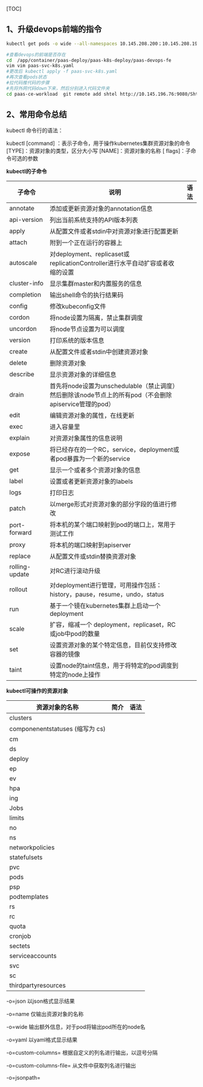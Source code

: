 [TOC]

## 1、升级devops前端的指令

```bash
kubectl get pods -o wide --all-namespaces 10.145.208.200；10.145.208.199		#

#查看devops的前端是否存在
cd  /app/container/paas-deploy/paas-k8s-deploy/paas-devops-fe
vim vim paas-svc-k8s.yaml
#更改后 kubectl apply -f paas-svc-k8s.yaml
#再次查看pods状态
#拉代码推代码的步骤
#先将外网代码down下来，然后分别进入代码文件夹
cd paas-ce-workload  git remote add shtel http://10.145.196.76:9080/Shtel-PaaS-DevOps/paas-devops-pipeline git push shtel "refs/remotes/origin/*:refs/heads/*" --tags

```

## 2、常用命令总结

kubectl 命令行的语法：

kubectl	[command] ：表示子命令，用于操作kubernetes集群资源对象的命令	[TYPE]：资源对象的类型，区分大小写	[NAME]：资源对象的名称	[	flags]：子命令可选的参数	

**kubectl的子命令**

| 子命令         | 说明                                                         | 语法 |
| -------------- | ------------------------------------------------------------ | ---- |
| annotate       | 添加或更新资源对象的annotation信息                           |      |
| api-version    | 列出当前系统支持的API版本列表                                |      |
| apply          | 从配置文件或者stdin中对资源对象进行配置更新                  |      |
| attach         | 附到一个正在运行的容器上                                     |      |
| autoscale      | 对deployment、replicaset或replicationController进行水平自动扩容或者收缩的设置 |      |
| cluster-info   | 显示集群master和内置服务的信息                               |      |
| completion     | 输出shell命令的执行结果码                                    |      |
| config         | 修改kubeconfig文件                                           |      |
| cordon         | 将node设置为隔离，禁止集群调度                               |      |
| uncordon       | 将node节点设置为可以调度                                     |      |
| version        | 打印系统的版本信息                                           |      |
| create         | 从配置文件或者stdin中创建资源对象                            |      |
| delete         | 删除资源对象                                                 |      |
| describe       | 显示资源对象的详细信息                                       |      |
| drain          | 首先将node设置为unschedulable（禁止调度）然后删除该node节点上的所有pod（不会删除apiservice管理的pod） |      |
| edit           | 编辑资源对象的属性，在线更新                                 |      |
| exec           | 进入容量里                                                   |      |
| explain        | 对资源对象属性的信息说明                                     |      |
| expose         | 将已经存在的一个RC，service，deployment或者pod暴露为一个新的service |      |
| get            | 显示一个或者多个资源对象的信息                               |      |
| label          | 设置或者更新资源对象的labels                                 |      |
| logs           | 打印日志                                                     |      |
| patch          | 以merge形式对资源对象的部分字段的值进行修改                  |      |
| port-forward   | 将本机的某个端口映射到pod的端口上，常用于测试工作            |      |
| proxy          | 将本机的端口映射到apiserver                                  |      |
| replace        | 从配置文件或stdin替换资源对象                                |      |
| rolling-update | 对RC进行滚动升级                                             |      |
| rollout        | 对deployment进行管理，可用操作包括：history，pause，resume，undo，status |      |
| run            | 基于一个镜在kubernetes集群上启动一个deployment               |      |
| scale          | 扩容，缩减一个 deployment，replicaset，RC或job中pod的数量    |      |
| set            | 设置资源对象的某个特定信息，目前仅支持修改容器的镜像         |      |
| taint          | 设置node的taint信息，用于将特定的pod调度到特定的node上操作   |      |

**kubectl可操作的资源对象**

| 资源对象的名称                  | 简介 | 语法 |
| ------------------------------- | ---- | ---- |
| clusters                        |      |      |
| componenentstatuses (缩写为 cs) |      |      |
| cm                              |      |      |
| ds                              |      |      |
| deploy                          |      |      |
| ep                              |      |      |
| ev                              |      |      |
| hpa                             |      |      |
| ing                             |      |      |
| Jobs                            |      |      |
| limits                          |      |      |
| no                              |      |      |
| ns                              |      |      |
| networkpolicies                 |      |      |
| statefulsets                    |      |      |
| pvc                             |      |      |
| pods                            |      |      |
| psp                             |      |      |
| podtemplates                    |      |      |
| rs                              |      |      |
| rc                              |      |      |
| quota                           |      |      |
| cronjob                         |      |      |
| sectets                         |      |      |
| serviceaccounts                 |      |      |
| svc                             |      |      |
| sc                              |      |      |
| thirdpartyresources             |      |      |

-o=json	以json格式显示结果

-o=name	仅输出资源对象的名称

-o=wide	输出额外信息，对于pod将输出pod所在的node名

-o=yaml	以yaml格式显示结果

-o=custom-columns=<spec>	根据自定义的列名进行输出，以逗号分隔

-o=custom-columns-file=<filename>	从文件中获取列名进行输出

-o=jsonpath=<template>	输出jsonpath表达式定义的字段信息

-o=jsonpath-file=<filename>	输出jsonpath表达式定义的字段信息，来源于文件

### 2.1、查看类命令

[参考1](https://cloud.tencent.com/developer/article/1140076)		[参考2](http://docs.kubernetes.org.cn/623.html)

```bash
#1.查看资源对象
kubectl get nodes	#查看node节点
kubectl get pods #查看pod
kubectl get pod <pod-name> -o yaml		#查看pod的详细信息,以yaml文件形式显示
kubectl get pod <pod-name> -o json		#以json格式显示
kubectl get service		#查看service列表
kubectl get pod -o wide --all-namespaces		#查看所有集群空间的pod，-o wide 显示详细些
kubectl get deploy	

#2.查看资源对象，describe类似get，不同的是get显示的个性的信息，describe显示的是集群相关的信息
kubectl describe nodes		# 显示node的详细信息
kubectl describe pod <pod-name>		#查看这个pod的详细信息
kubectl cluster-info	#查看集群接口信息

#3.查看日志
kubectl logs -f pod名 -n 集群空间名	#查看pod日志
kubectl exec -it pod名 -c tail -f /usr/local/tomcat/logs/xxxx.log	#查看日志
kubectl attach <pod-name> -n 集群空间		#用于取得实时的类似于kubectl logs的信息



kubectl get configmap		#查看创建好的configmap
kubectl describe configmap [cm-appvars(名称)]
kubectl get configmap cm-appvars -o yaml


kubectl get secret -n kube-system	# 查看master的各种token
kubectl describe secret/[token name] -n kube-system # 查看某一个特定的token
kubectl describe node <node-name>	#查看某个node的详细信息，可以展示node名称，标签，创建时间，运行状态，资源总数，可分配的资源等




kubectl get pod -o wide -n 集群空间名 



kubectl exec pod名 env		#查看运行pod的环境变量

kubectl get rs -n te-pyz-app		#查看资源

kubectl get pod -o wide --all-namespaces |grep -vi Running	# 查看不是状态为running 的pod

# 查看所有pod  jvm信息
kubectl get pod --all-namespaces -o wide | grep '^prod' | awk '{system("kubectl describe pod -n "$1" "$2" | grep -c JAVA_OPTS >/dev/null || echo "$1" "$2" ")}' 




#查看所有名称空间的相关状态
kubectl get --all-namespaces -o wide cs
kubectl get --all-namespaces -o wide csr
kubectl get --all-namespaces -o wide csr|grep 'Pending' | awk 'NR>0{print $1}'| xargs kubectl certificate approve

kubectl get --all-namespaces -o wide nodes
kubectl get --all-namespaces -o wide all
kubectl get --all-namespaces -o wide pods
kubectl get --all-namespaces -o wide svc
kubectl get --all-namespaces -o wide deployment
kubectl get --all-namespaces -o wide serviceaccount
kubectl get --all-namespaces -o wide secret
kubectl get --all-namespaces -o wide rc


#查看指定名称空间的相关状态(后面可加-o yaml 查看yaml文件)
NAMESPACE=kube-system
kubectl -n kube-system -o wide get all
kubectl -n kube-system -o wide get nodes
kubectl -n kube-system -o wide get pods
kubectl -n kube-system -o wide get svc
kubectl -n kube-system -o wide get deployment
kubectl -n kube-system -o wide get serviceaccount
kubectl -n kube-system -o wide get secret
kubectl -n kube-system -o wide get rc

#详细查看所有名称空间的相关状态
kubectl describe --all-namespaces all

#详细查看指定名称空间的相关状态（后面可不指定）
NAMESPACE=kube-system
kubectl -n kube-system describe nodes 192.168.10.53
kubectl -n kube-system describe pod kubernetes-dashboard
kubectl -n kube-system describe svc kubernetes-dashboard
kubectl -n kube-system describe deployment kubernetes-dashboard
kubectl -n kube-system describe serviceaccount kubernetes-dashboard
kubectl -n kube-system describe secret admin-user-token
kubectl -n kube-system describe rc

kubectl get clusterroles --namespace=kube-system |grep heapster
kubectl describe clusterroles --namespace=kube-system system:kubelet-api-admin
#查看pod日志
kubectl -n kube-system get pods
kubectl -n kube-system logs pod/kubernetes-dashboard-7b7bf9bcbd-h57xk
```

### 2.2、操作类命令

```bash
#1.进入容器
kubectl exec pod名 -n 集群空间名 -it "bash"		#解释：kubectl exec  pods 进入容器命令如下:
kubectl exec -it -n prod-msc-app msc-biz-wxboundinfopush-7c76cb78d4-fwkvm /bin/bash	#进入容器

#2.拷贝容器的日志
kubectl cp  集群空间名/容器pod名:/usr/local/gateway-service/log/PaasMainApp_all.2019-04-17.2.log ./
# 解释：kubectl cp 引擎名称+pods名称:+路径 拷贝到当前目录，如下：
kubectl cp  pe-uam-app/uam-unifiedaccount-scheduled-55b84448bc-twrfx:/usr/local/logs/unifiedaccount ./ 
kubectl cp  message.log 集群空间名/容器pod名:/opt	#拷贝到容器里

#3.删除资源对象
kubectl delete pod -n te-acct acct-biz-bill-6778b46dd4-x9dgr	#删除pod
kubectl delete rs -n te-pyz-app 容器名		#删除资源pod
kubectl delete pod -n te-msc msc-biz-contacttask-7b85b55fbc-jbj77 --grace-period=0 --force	#强制删除pod
kubectl delete -f pod.yaml	#删除基于pod.yaml定义的名称pod
kubectl delete pods --all	#删除所有pod
kubectl -n kube-system delete secret kubernetes-dashboard-key	#删除token
kubectl delete node 192.168.10.52	#删除集群node节点，如果想把该节点重新加入集群，只需要重启节点的kubelet和kube-proxy
kubectl get pods --all-namespaces -o wide --show-all=true|grep <node_ip> | awk '{ if ($4 == "Unknown") system("kubectl delete pod -n "$1" "$2" --grace-period=0 --force")}'	#批量删除

#如果遇到删除不掉情况，请按照以下操作	先删除pod，再删除对应的deployment，否则只是删除pod是不管用的，还会看到pod，因为deployment.yaml文件中定义了副本数量
#如下操作
kubectl get pod -n jenkins	#要删除的pod
#显示如下
	NAME                        READY     STATUS    RESTARTS   AGE
	jenkins2-8698b5449c-grbdm   1/1       Running   0          8s

kubectl delete pod jenkins2-8698b5449c-grbdm -n jenkins		#删除
#显示如下
	pod "jenkins2-8698b5449c-grbdm" deleted

kubectl get pod -n jenkins	#查看pod仍然存在
#显示如下
	NAME                        READY     STATUS    RESTARTS   AGE
	jenkins2-8698b5449c-dbqqb   1/1       Running   0          8s

kubectl get deployment -n jenkins	#查出deployment，然后删除
#显示如下
	NAME       DESIRED   CURRENT   UP-TO-DATE   AVAILABLE   AGE
	jenkins2   1         1         1            1           17h

kubectl delete deployment jenkins2 -n jenkins
#显示如下
	deployment.extensions "jenkins2" deleted
	
kubectl get deployment -n jenkins		#再次查看pod消失
	No resources found.
kubectl get pod -n jenkins
	No resources found.

#4.禁止和允许节点调度
kubectl cordon 10.145.167.66	#1.在master节点上操作禁止某个node节点调度
kubectl drain 10.145.167.66		#2.禁止调度后，把pod平滑迁移到其他节点
kubectl uncordon 10.145.167.66	#3.节点维护完成后，在允许node节点调度

#5.创建容器服务资源
kubectl create deployment nginx --image nginx:latest	#创建一个nginx服务pod
kubectl run nginx --image=nginx:latest nginx --port=80		#docker的run命令，直接运行一个image
kubectl create -f mysql-rc.yaml		#创建pod服务
kubectl replace -f rc-nginx.yaml		#应用对已有资源进行更新，替换，当我们需要更新一些属性的时候，如：实例数，增加或修改label，image版本，端口等，都可以先修改原yaml文件，然后执行replace命令。
kubectl edit pod <pod-name>		#直接编辑服务器上的资源，等于修改原文件后，在执行replace命令
kubectl edit service nginx		#使用edit命令对nginx的service设定进行编辑

kubectl patch pod <pod-name> -p '{"metadata":{"labels":{"app":"nginx-3"}}}'		#在运行的容器，需要对容器属性进行修改，但又不能删除容器，可以使用patch命令，上面命令含义是：把pod的label改为app=nginx3
kubectl patch pod nginx-2476590065-1vtsp -p '{"spec":{"containers":[{"name":"nginx","image":"192.168.32.131:5000/nginx:1.13-alpine"}]}}'	#修改镜像版本
kubectl apply -f mysql-rc.yaml		#对服务资源进行配置更改

#6.执行容器的命令
kubectl exec <pod-name> date	#执行pod的date命令，默认使用pod中的第一个容器
kubectl exec <pod-name> -c <container-name> date	#指定pod中的某个容器执行date命令，-c指定容器
kubectl exec -it <pod-name> /bin/bash	#进入容器
kubectl logs <pod-name>		#查看容器的日志
kubectl logs -f <pod-name>	#相当于 tail -f 方式查看容器日志
kubectl exec mysql-478535978-1dnm2 tail -f /tmp/message.log		#或者这样查看日志

#7.手动扩容pod和缩减pod
kubectl scale deployment <pod-name> --replicas 5	#把实例扩容到5个,也可以缩减
kubectl scale rc redis-slave --replicas=3		#用来实现pod运行的数量
kubectl autoscale rc rc-nginx-3 --min=1 --max=4		#自动的根据系统负载对副本数进行扩、缩，实例范围1~4
kubectl autoscale deployment nginx --min=1 --max=4	#自动的根据系统负载对副本数进行扩、缩，实例范围1~4

kubectl get deploy --all-namespaces | awk '{system("kubectl scale --replicas=0 deploy/"$2" -n "$1" ")}'		#把所有集群空间实例改为0

#---------------------------------------------------------------------------------------------
#!/bin/bash
ns=stage
replicas=0

namespaces=$(kubectl get ns | grep -E "^${ns}" | awk '{print $1}')

# namespaces=$(kubectl get ns | grep ${ns} | awk '{print $1}')


for namespace in ${namespaces}; do
    echo "开始缩容空间：${namespace}"
    kubectl get deploy -n ${namespace} |  awk '{system("kubectl scale --replicas='${replicas}' deploy/"$1" -n '${namespace}' ")}'
done
#------------------------------------------------------------------------------------

#8.实例滚动升级和回退
kubectl rolling-update rc-nginx-2 -f rc-nginx.yaml		#(滚动升级)每次起一个新的pod，等新pod完全起来后删除一个旧的pod
kubectl rolling-update rc-nginx-2 —rollback		#在升级过程中，发现有问题还可以中途停止update，并回滚到前面版本
kubectl rollout status deployment rc-nginx-2 	#查看滚动升级的过程
kubectl set image deployment/nginx-app nginx-app=nginx:1.9.1	#更新应用

#9.资源限制
kubectl set resources deployment nginx-app -c=nginx --limits=cpu=500m,memory=128Mi



#10创建集群空间
kubectl create namespace <集群空间名>
kubectl get namespace	#查看集群空间名
kubectl delete namespace <集群空间名>	#删除集群空间







#使用自定义的cert
kubectl -n kube-system create secret generic kubernetes-dashboard-certs --from-file=/usr/local/kubernetes/ssl/kube-dashboard.pem --from-file=/usr/local/kubernetes/ssl/kube-dashboard-key.pem






```





使用put 关闭实例：

http://10.145.167.36:30951/eureka/apps/CUSBIZVIEW/cus-biz-view--2c70e5e3-857c757bc4-m5l5n:cusBizView:9801/status?value=OUT_OF_SERVICE

使用put开启实例：

http://10.145.167.36:30951/eureka/apps/CUSBIZVIEW/cus-biz-view--2c70e5e3-857c757bc4-m5l5n:cusBizView:9801/status?value=UP





